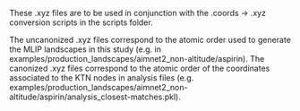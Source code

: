 These .xyz files are to be used in conjunction with the .coords -> .xyz conversion scripts in the scripts folder. 

The uncanonized .xyz files correspond to the atomic order used to generate the MLIP landscapes in this study (e.g. in examples/production_landscapes/aimnet2_non-altitude/aspirin). 
The canonized .xyz files correspond to the atomic order of the coordinates associated to the KTN nodes in analysis files (e.g. examples/production_landscapes/aimnet2_non-altitude/aspirin/analysis_closest-matches.pkl). 
